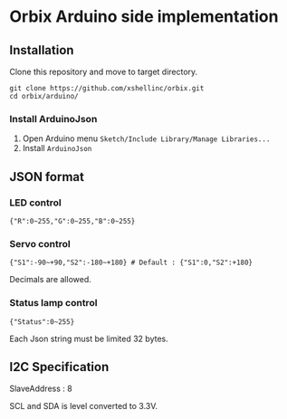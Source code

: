 # Orbix Arduino side implementation


## Installation

Clone this repository and move to target directory.

```
git clone https://github.com/xshellinc/orbix.git
cd orbix/arduino/
```

### Install ArduinoJson

1. Open Arduino menu `Sketch/Include Library/Manage Libraries...`
2. Install `ArduinoJson`

## JSON format

### LED control

```
{"R":0~255,"G":0~255,"B":0~255}
```

### Servo control

```
{"S1":-90~+90,"S2":-180~+180} # Default : {"S1":0,"S2":+180}
```

Decimals are allowed.

### Status lamp control

```
{"Status":0~255}
```

Each Json string must be limited 32 bytes.


## I2C Specification

SlaveAddress : 8

SCL and SDA  is level converted to 3.3V.

